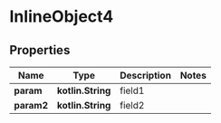 
# InlineObject4

## Properties
Name | Type | Description | Notes
------------ | ------------- | ------------- | -------------
**param** | **kotlin.String** | field1 | 
**param2** | **kotlin.String** | field2 | 



